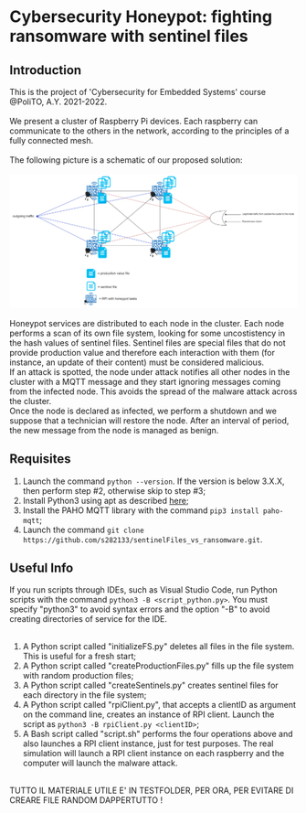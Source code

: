 # Cybersecurity Honeypot: fighting ransomware with sentinel files

## Introduction

This is the project of 'Cybersecurity for Embedded Systems' course @PoliTO, A.Y. 2021-2022. <br /><br />
We present a cluster of Raspberry Pi devices. Each raspberry can communicate to the others in the network, according to the principles of a fully connected mesh. <br /><br />
The following picture is a schematic of our proposed solution: <br /><br /> 
![Schematic](/images/malwareHoneypot.drawio.png) <br /><br /> 
Honeypot services are distributed to each node in the cluster. Each node performs a scan of its own file system, looking for some uncostistency in the hash values of sentinel files. Sentinel files are special files that do not provide production value and therefore each interaction with them (for instance, an update of their content) must be considered malicious.<br />
If an attack is spotted, the node under attack notifies all other nodes in the cluster with a MQTT message and they start ignoring messages coming from the infected node. This avoids the spread of the malware attack across the cluster.<br />
Once the node is declared as infected, we perform a shutdown and we suppose that a technician will restore the node. After an interval of period, the new message from the node is managed as benign.

## Requisites

1) Launch the command ```python --version```. If the version is below 3.X.X, then perform step #2, otherwise skip to step #3;
2) Install Python3 using apt as described [here](https://phoenixnap.com/kb/how-to-install-python-3-ubuntu);
3) Install the PAHO MQTT library with the command ```pip3 install paho-mqtt```;
4) Launch the command ```git clone https://github.com/s282133/sentinelFiles_vs_ransomware.git```.

## Useful Info

If you run scripts through IDEs, such as Visual Studio Code, run Python scripts with the command ```python3 -B <script_python.py>```. You must specify "python3" to avoid syntax errors and the option "-B" to avoid creating directories of service for the IDE.<br /><br />

1) A Python script called "initializeFS.py" deletes all files in the file system. This is useful for a fresh start;
2) A Python script called "createProductionFiles.py" fills up the file system with random production files;
3) A Python script called "createSentinels.py" creates sentinel files for each directory in the file system;
4) A Python script called "rpiClient.py", that accepts a clientID as argument on the command line, creates an instance of RPI client. Launch the script as ```python3 -B rpiClient.py <clientID>```;
5) A Bash script called "script.sh" performs the four operations above and also launches a RPI client instance, just for test purposes. The real simulation will launch a RPI client instance on each raspberry and the computer will launch the malware attack.<br /><br />

TUTTO IL MATERIALE UTILE E' IN TESTFOLDER, PER ORA, PER EVITARE DI CREARE FILE RANDOM DAPPERTUTTO !
